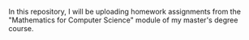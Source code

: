 In this repository, I will be uploading homework assignments from the "Mathematics for Computer Science" module of my master's degree course.